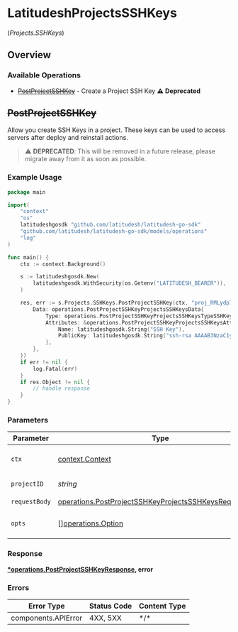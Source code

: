 # LatitudeshProjectsSSHKeys
(*Projects.SSHKeys*)

## Overview

### Available Operations

* [~~PostProjectSSHKey~~](#postprojectsshkey) - Create a Project SSH Key :warning: **Deprecated**

## ~~PostProjectSSHKey~~

Allow you create SSH Keys in a project. These keys can be used to access servers after deploy and reinstall actions.


> :warning: **DEPRECATED**: This will be removed in a future release, please migrate away from it as soon as possible.

### Example Usage

<!-- UsageSnippet language="go" operationID="post-project-ssh-key" method="post" path="/projects/{project_id}/ssh_keys" -->
```go
package main

import(
	"context"
	"os"
	latitudeshgosdk "github.com/latitudesh/latitudesh-go-sdk"
	"github.com/latitudesh/latitudesh-go-sdk/models/operations"
	"log"
)

func main() {
    ctx := context.Background()

    s := latitudeshgosdk.New(
        latitudeshgosdk.WithSecurity(os.Getenv("LATITUDESH_BEARER")),
    )

    res, err := s.Projects.SSHKeys.PostProjectSSHKey(ctx, "proj_RMLydp70OQKr1", operations.PostProjectSSHKeyProjectsSSHKeysRequestBody{
        Data: operations.PostProjectSSHKeyProjectsSSHKeysData{
            Type: operations.PostProjectSSHKeyProjectsSSHKeysTypeSSHKeys,
            Attributes: &operations.PostProjectSSHKeyProjectsSSHKeysAttributes{
                Name: latitudeshgosdk.String("SSH Key"),
                PublicKey: latitudeshgosdk.String("ssh-rsa AAAAB3NzaC1yc2EAAAADAQABAAABAQDOLFnjGP3Jsh1usHNS2EILgfqZNC9pOvNqBZqxH+qNAdZdQCzy2csMuiq+ZwLA8Mm4Vo5CvSgBHs/kuZRUKyTl+79YUMZIj8PhHzL4XbdqX1ZnAIklHWcJaveB0+UXLEPKGzFIFq+FkuwtiXQsVe5NnSpIDYgpzhqEs38NsnXvsubKphGUdARDhaxvMdUUl4YsAtLHKMzSyIvE6xwfTtIVwA9bZt/8GoBzrn9px9PEcf25Rgd2NhOYs3WYcZuwvRmfcFdi2vGhVqTPqL9n16R/n5jknxHYrTyqWNxJdpdvg2YqXpN7vnFNoOjYFD6EahJ0pF/+WL4tPCIkLfoaVaSx"),
            },
        },
    })
    if err != nil {
        log.Fatal(err)
    }
    if res.Object != nil {
        // handle response
    }
}
```

### Parameters

| Parameter                                                                                                                        | Type                                                                                                                             | Required                                                                                                                         | Description                                                                                                                      |
| -------------------------------------------------------------------------------------------------------------------------------- | -------------------------------------------------------------------------------------------------------------------------------- | -------------------------------------------------------------------------------------------------------------------------------- | -------------------------------------------------------------------------------------------------------------------------------- |
| `ctx`                                                                                                                            | [context.Context](https://pkg.go.dev/context#Context)                                                                            | :heavy_check_mark:                                                                                                               | The context to use for the request.                                                                                              |
| `projectID`                                                                                                                      | *string*                                                                                                                         | :heavy_check_mark:                                                                                                               | Project ID or Slug                                                                                                               |
| `requestBody`                                                                                                                    | [operations.PostProjectSSHKeyProjectsSSHKeysRequestBody](../../models/operations/postprojectsshkeyprojectssshkeysrequestbody.md) | :heavy_check_mark:                                                                                                               | N/A                                                                                                                              |
| `opts`                                                                                                                           | [][operations.Option](../../models/operations/option.md)                                                                         | :heavy_minus_sign:                                                                                                               | The options for this request.                                                                                                    |

### Response

**[*operations.PostProjectSSHKeyResponse](../../models/operations/postprojectsshkeyresponse.md), error**

### Errors

| Error Type          | Status Code         | Content Type        |
| ------------------- | ------------------- | ------------------- |
| components.APIError | 4XX, 5XX            | \*/\*               |